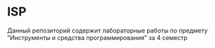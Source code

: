 # ISP
Данный репозиторий содержит лабораторные работы по предмету "Инструменты и средства программирования" за 4 семестр
